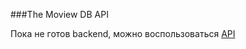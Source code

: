 ###The Moview DB API

Пока не готов backend, можно воспользоваться [API](https://developers.themoviedb.org/3/getting-started/introduction)
